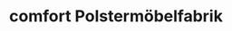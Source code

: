 ---
title: "comfort Polstermöbelfabrik"
url: /remseck-am-neckar/comfort-polstermoebelfabrik/
shop: Möbel
---